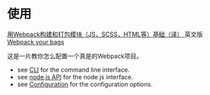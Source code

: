 # 使用

[用Webpack构建和打包模块（JS，SCSS，HTML等）基础（译）
](http://benweizhu.github.io/blog/2016/02/28/webpack-your-bags-translation/)
英文版[Webpack your bags ](http://blog.madewithlove.be/post/webpack-your-bags/)

这是一片教你怎么配置一个真是的Webpack项目。
* see [CLI](/chapter8/CLI.html) for the command line interface.
* see [node.js API](/chapter8/NodejsAPI.html) for the node.js interface.
* see [Configuration](/chapter8/Configuration.html) for the configuration options.

